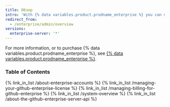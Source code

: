 ```yaml
---
title: Обзор
intro: 'With {% data variables.product.prodname_enterprise %} you can manage accounts and access, licenses, and billing.'
redirect_from:
  - /enterprise/admin/overview
versions:
  enterprise-server: '*'
---
```


For more information, or to purchase {% data variables.product.prodname_enterprise %}, see [{% data variables.product.prodname_enterprise %}](https://github.com/enterprise).

### Table of Contents

{% link_in_list /about-enterprise-accounts %}
{% link_in_list /managing-your-github-enterprise-license %}
{% link_in_list /managing-billing-for-github-enterprise %}
{% link_in_list /system-overview %}
{% link_in_list /about-the-github-enterprise-server-api %}
